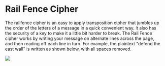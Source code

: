 # Rail Fence Cipher
The railfence cipher is an easy to apply transposition cipher that jumbles up the order of the letters of a message in a quick convenient way. It also has the security of a key to make it a little bit harder to break.
The Rail Fence cipher works by writing your message on alternate lines across the page, and then reading off each line in turn. For example, the plaintext "defend the east wall" is written as shown below, with all spaces removed.

![](http://crypto.interactive-maths.com/uploads/1/1/3/4/11345755/3139303.jpg?410)